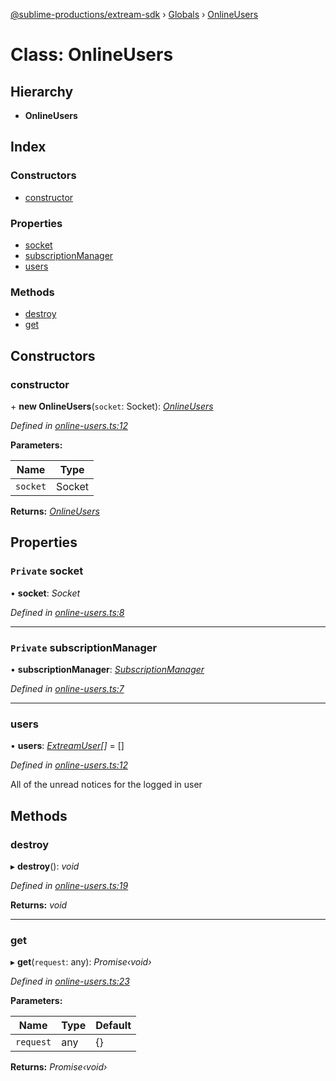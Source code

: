 [@sublime-productions/extream-sdk](../README.md) › [Globals](../globals.md) › [OnlineUsers](onlineusers.md)

# Class: OnlineUsers

## Hierarchy

* **OnlineUsers**

## Index

### Constructors

* [constructor](onlineusers.md#constructor)

### Properties

* [socket](onlineusers.md#private-socket)
* [subscriptionManager](onlineusers.md#private-subscriptionmanager)
* [users](onlineusers.md#users)

### Methods

* [destroy](onlineusers.md#destroy)
* [get](onlineusers.md#get)

## Constructors

###  constructor

\+ **new OnlineUsers**(`socket`: Socket): *[OnlineUsers](onlineusers.md)*

*Defined in [online-users.ts:12](https://github.com/Extream-SaaS/ex-sdk/blob/600cbb0/src/online-users.ts#L12)*

**Parameters:**

Name | Type |
------ | ------ |
`socket` | Socket |

**Returns:** *[OnlineUsers](onlineusers.md)*

## Properties

### `Private` socket

• **socket**: *Socket*

*Defined in [online-users.ts:8](https://github.com/Extream-SaaS/ex-sdk/blob/600cbb0/src/online-users.ts#L8)*

___

### `Private` subscriptionManager

• **subscriptionManager**: *[SubscriptionManager](subscriptionmanager.md)*

*Defined in [online-users.ts:7](https://github.com/Extream-SaaS/ex-sdk/blob/600cbb0/src/online-users.ts#L7)*

___

###  users

• **users**: *[ExtreamUser](../interfaces/extreamuser.md)[]* = []

*Defined in [online-users.ts:12](https://github.com/Extream-SaaS/ex-sdk/blob/600cbb0/src/online-users.ts#L12)*

All of the unread notices for the logged in user

## Methods

###  destroy

▸ **destroy**(): *void*

*Defined in [online-users.ts:19](https://github.com/Extream-SaaS/ex-sdk/blob/600cbb0/src/online-users.ts#L19)*

**Returns:** *void*

___

###  get

▸ **get**(`request`: any): *Promise‹void›*

*Defined in [online-users.ts:23](https://github.com/Extream-SaaS/ex-sdk/blob/600cbb0/src/online-users.ts#L23)*

**Parameters:**

Name | Type | Default |
------ | ------ | ------ |
`request` | any | {} |

**Returns:** *Promise‹void›*
